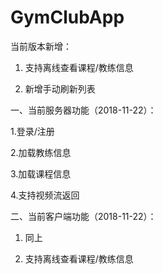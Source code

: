 # GymClubApp

当前版本新增：

1. 支持离线查看课程/教练信息

2. 新增手动刷新列表


一、当前服务器功能（2018-11-22）：

  1.登录/注册
  
  2.加载教练信息
  
  3.加载课程信息
  
  4.支持视频流返回
  
  
二、当前客户端功能（2018-11-22）：

  1. 同上
  
  2. 支持离线查看课程/教练信息
  

